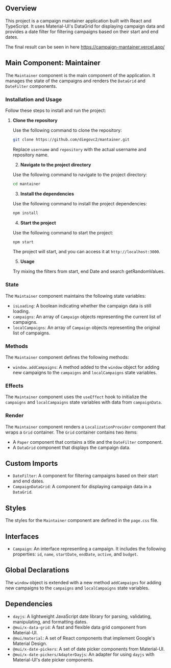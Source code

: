

## Overview

This project is a campaign maintainer application built with React and TypeScript. It uses Material-UI's DataGrid for displaying campaign data and provides a date filter for filtering campaigns based on their start and end dates.

The final result can be seen in here https://campaign-mantainer.vercel.app/

## Main Component: Maintainer

The `Maintainer` component is the main component of the application. It manages the state of the campaigns and renders the `DataGrid` and `DateFilter` components.

### Installation and Usage

Follow these steps to install and run the project:

1. **Clone the repository**

   Use the following command to clone the repository:

   ```bash
   git clone https://github.com/diegovc2/mantainer.git
    ```
    Replace `username` and `repository` with the actual username and repository name.

    2. **Navigate to the project directory**

    Use the following command to navigate to the project directory:

    ```bash
    cd mantainer
    ```

    3. **Install the dependencies**

    Use the following command to install the project dependencies:

    ```bash
    npm install
    ```
    4. **Start the project**

    Use the following command to start the project:

    ```bash
    npm start
    ```
    The project will start, and you can access it at `http://localhost:3000`.

    5. **Usage**

    Try mixing the filters from start, end Date and search getRandomValues.

### State

The `Maintainer` component maintains the following state variables:

- `isLoading`: A boolean indicating whether the campaign data is still loading.
- `campaigns`: An array of `Campaign` objects representing the current list of campaigns.
- `localCampaigns`: An array of `Campaign` objects representing the original list of campaigns.

### Methods

The `Maintainer` component defines the following methods:

- `window.addCampaigns`: A method added to the `window` object for adding new campaigns to the `campaigns` and `localCampaigns` state variables.

### Effects

The `Maintainer` component uses the `useEffect` hook to initialize the `campaigns` and `localCampaigns` state variables with data from `campaignData`.

### Render

The `Maintainer` component renders a `LocalizationProvider` component that wraps a `Grid` container. The `Grid` container contains two items:

- A `Paper` component that contains a title and the `DateFilter` component.
- A `DataGrid` component that displays the campaign data.

## Custom Imports

- `DateFilter`: A component for filtering campaigns based on their start and end dates.
- `CampaignDataGrid`: A component for displaying campaign data in a `DataGrid`.

## Styles

The styles for the `Maintainer` component are defined in the `page.css` file.

## Interfaces

- `Campaign`: An interface representing a campaign. It includes the following properties: `id`, `name`, `startDate`, `endDate`, `active`, and `budget`.

## Global Declarations

The `window` object is extended with a new method `addCampaigns` for adding new campaigns to the `campaigns` and `localCampaigns` state variables.

## Dependencies

- `dayjs`: A lightweight JavaScript date library for parsing, validating, manipulating, and formatting dates.
- `@mui/x-data-grid`: A fast and flexible data grid component from Material-UI.
- `@mui/material`: A set of React components that implement Google's Material Design.
- `@mui/x-date-pickers`: A set of date picker components from Material-UI.
- `@mui/x-date-pickers/AdapterDayjs`: An adapter for using `dayjs` with Material-UI's date picker components.
